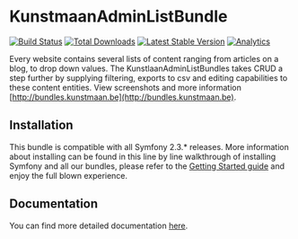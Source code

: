 # KunstmaanAdminListBundle 

[![Build Status](https://travis-ci.org/Kunstmaan/KunstmaanAdminListBundle.png?branch=master)](http://travis-ci.org/Kunstmaan/KunstmaanAdminListBundle)
[![Total Downloads](https://poser.pugx.org/kunstmaan/adminlist-bundle/downloads.png)](https://packagist.org/packages/kunstmaan/adminlist-bundle)
[![Latest Stable Version](https://poser.pugx.org/kunstmaan/adminlist-bundle/v/stable.png)](https://packagist.org/packages/kunstmaan/adminlist-bundle)
[![Analytics](https://ga-beacon.appspot.com/UA-3160735-7/Kunstmaan/KunstmaanAdminListBundle)](https://github.com/igrigorik/ga-beacon)

Every website contains several lists of content ranging from articles on a blog, to drop down values. The KunstlaanAdminListBundles takes CRUD a step further by supplying filtering, exports to csv and editing capabilities to these content entities. View screenshots and more information [http://bundles.kunstmaan.be](http://bundles.kunstmaan.be).

## Installation

This bundle is compatible with all Symfony 2.3.* releases. More information about installing can be found in this line by line walkthrough of installing Symfony and all our bundles, please refer to the [Getting Started guide](http://bundles.kunstmaan.be/doc/01_GettingStarted.html) and enjoy the full blown experience.

## Documentation

You can find more detailed documentation [here](https://github.com/Kunstmaan/KunstmaanAdminListBundle/blob/master/Resources/doc/AdminListBundle.md).
